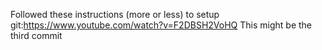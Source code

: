 Followed these instructions (more or less) to setup git:https://www.youtube.com/watch?v=F2DBSH2VoHQ
This might be the third commit